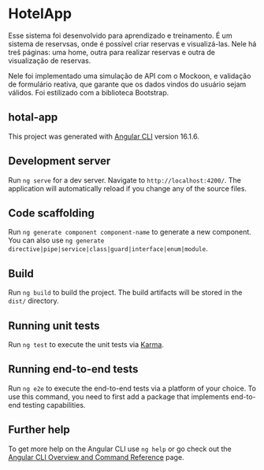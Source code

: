 # HotelApp

Esse sistema foi desenvolvido para aprendizado e treinamento.
É um sistema de reservsas, onde é possível criar reservas e visualizá-las. Nele há treŝ páginas: uma home, outra para realizar reservas e outra de visualização de reservas.

Nele foi implementado uma simulação de API com o Mockoon, e validação de formulário reativa, que garante que os dados vindos do usuário sejam válidos. Foi estilizado com a biblioteca Bootstrap.

## hotal-app
This project was generated with [Angular CLI](https://github.com/angular/angular-cli) version 16.1.6.

## Development server

Run `ng serve` for a dev server. Navigate to `http://localhost:4200/`. The application will automatically reload if you change any of the source files.

## Code scaffolding

Run `ng generate component component-name` to generate a new component. You can also use `ng generate directive|pipe|service|class|guard|interface|enum|module`.

## Build

Run `ng build` to build the project. The build artifacts will be stored in the `dist/` directory.

## Running unit tests

Run `ng test` to execute the unit tests via [Karma](https://karma-runner.github.io).

## Running end-to-end tests

Run `ng e2e` to execute the end-to-end tests via a platform of your choice. To use this command, you need to first add a package that implements end-to-end testing capabilities.

## Further help

To get more help on the Angular CLI use `ng help` or go check out the [Angular CLI Overview and Command Reference](https://angular.io/cli) page.
